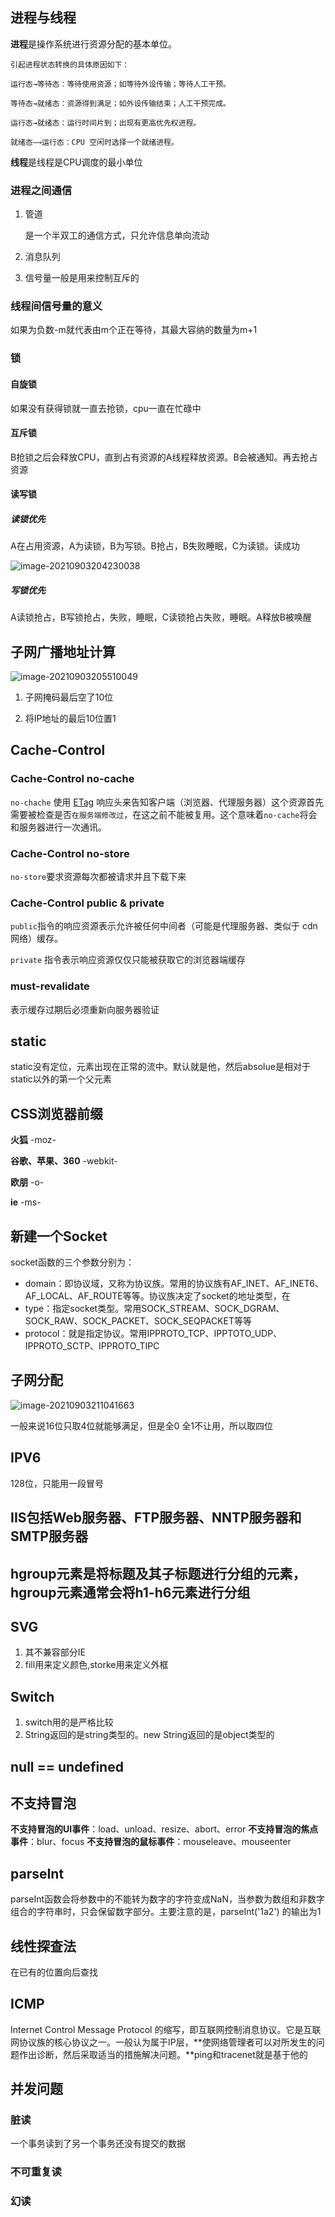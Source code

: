 ## 进程与线程

**进程**是操作系统进行资源分配的基本单位。

```
引起进程状态转换的具体原因如下：

运行态→等待态：等待使用资源；如等待外设传输；等待人工干预。

等待态→就绪态：资源得到满足；如外设传输结束；人工干预完成。

运行态→就绪态：运行时间片到；出现有更高优先权进程。

就绪态—→运行态：CPU 空闲时选择一个就绪进程。
```

**线程**是线程是CPU调度的最小单位

### 进程之间通信

1. 管道

   是一个半双工的通信方式，只允许信息单向流动

2. 消息队列
3. 信号量一般是用来控制互斥的

### 线程间信号量的意义

如果为负数-m就代表由m个正在等待，其最大容纳的数量为m+1

### 锁

#### 自旋锁

如果没有获得锁就一直去抢锁，cpu一直在忙碌中

#### 互斥锁

B抢锁之后会释放CPU，直到占有资源的A线程释放资源。B会被通知。再去抢占资源

#### 读写锁

##### 读锁优先

A在占用资源，A为读锁，B为写锁。B抢占，B失败睡眠，C为读锁。读成功

![image-20210903204230038](https://i.loli.net/2021/09/03/TNzcEg8vXswAide.png)

##### 写锁优先

A读锁抢占，B写锁抢占，失败，睡眠，C读锁抢占失败，睡眠。A释放B被唤醒



## 子网广播地址计算

![image-20210903205510049](https://i.loli.net/2021/09/03/LdKesYlP3by45c1.png)

1. 子网掩码最后空了10位

2. 将IP地址的最后10位置1

   

## Cache-Control

### Cache-Control no-cache

`no-chache` 使用 [ETag](https://link.zhihu.com/?target=http%3A//www.w3.org/Protocols/rfc2616/rfc2616-sec14.html%23sec14.19) 响应头来告知客户端（浏览器、代理服务器）这个资源首先需要被检查是否`在服务端修改过`，在这之前不能被复用。这个意味着`no-cache`将会和服务器进行一次通讯。

### Cache-Control no-store

`no-store`要求资源每次都被请求并且下载下来

### Cache-Control public & private

`public`指令的响应资源表示允许被任何中间者（可能是代理服务器、类似于 cdn 网络）缓存。

`private` 指令表示响应资源仅仅只能被获取它的浏览器端缓存

### must-revalidate

表示缓存过期后必须重新向服务器验证

## static 

static没有定位，元素出现在正常的流中。默认就是他，然后absolue是相对于static以外的第一个父元素

## CSS浏览器前缀

**火狐**                 -moz-

**谷歌、苹果、360**       -webkit-

**欧朋**                 -o-

**ie**                   -ms-

## 新建一个Socket

socket函数的三个参数分别为：

- domain：即协议域，又称为协议族。常用的协议族有AF_INET、AF_INET6、AF_LOCAL、AF_ROUTE等等。协议族决定了socket的地址类型，在
- type：指定socket类型。常用SOCK_STREAM、SOCK_DGRAM、SOCK_RAW、SOCK_PACKET、SOCK_SEQPACKET等等
- protocol：就是指定协议。常用IPPROTO_TCP、IPPTOTO_UDP、IPPROTO_SCTP、IPPROTO_TIPC

## 子网分配

![image-20210903211041663](https://i.loli.net/2021/09/03/KefCdRn7c8OTNSv.png)

一般来说16位只取4位就能够满足，但是全0 全1不让用，所以取四位

## IPV6

128位，只能用一段冒号

## IIS包括Web服务器、FTP服务器、NNTP服务器和SMTP服务器

## hgroup元素是将标题及其子标题进行分组的元素，hgroup元素通常会将h1-h6元素进行分组

## SVG

1. 其不兼容部分IE
2. fill用来定义颜色,storke用来定义外框

## Switch

1. switch用的是严格比较
2. String返回的是string类型的。new String返回的是object类型的

## null == undefined

## 不支持冒泡

**不支持冒泡的UI事件**：load、unload、resize、abort、error
**不支持冒泡的焦点事件**：blur、focus
**不支持冒泡的鼠标事件**：mouseleave、mouseenter

## parseInt

parseInt函数会将参数中的不能转为数字的字符变成NaN，当参数为数组和非数字组合的字符串时，只会保留数字部分。主要注意的是，parseInt('1a2') 的输出为1

## 线性探查法

在已有的位置向后查找

## ICMP

Internet Control Message Protocol 的缩写，即互联网控制消息协议。它是互联网协议族的核心协议之一。一般认为属于IP层，**使网络管理者可以对所发生的问题作出诊断，然后采取适当的措施解决问题。**ping和tracenet就是基于他的

## 并发问题

### 脏读

一个事务读到了另一个事务还没有提交的数据

### **不可重复读**

### 幻读